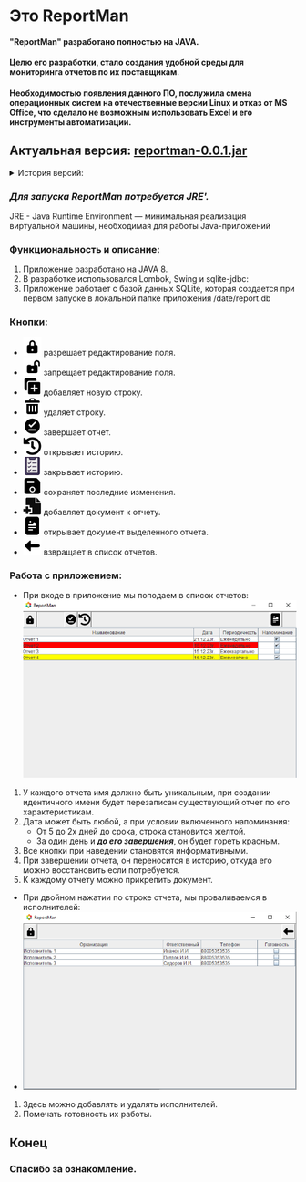# Это ReportMan 
#### "ReportMan"  разработано полностью на JAVA.
#### Целю его разработки, стало создания удобной среды для мониторинга отчетов по их поставщикам.
#### Необходимостью появления данного ПО, послужила смена операционных систем на отечественные версии Linux  и отказ от MS Office, что сделало не возможным использовать Excel и его инструменты автоматизации.

## Актуальная версия: [reportman-0.0.1.jar](reportman-0.0.1.jar)
<details><summary> История версий:</summary>

- 14.12.2023г. [reportman-0.0.1.jar](reportman-0.0.1.jar). 

</details>


### *Для запуска ReportMan потребуется JRE'.*
JRE - Java Runtime Environment — минимальная реализация виртуальной машины, необходимая для работы Java-приложений

### Функциональность и описание: 
1. Приложение разработано на JAVA 8.
2. В разработке использовался Lombok, Swing и sqlite-jdbc:
2. Приложение работает с базой данных SQLite, которая создается при первом запуске в локальной папке приложения /date/report.db
### Кнопки:
  - ![кнопка](src/main/resources/com.fiatalis/image/buttonEditableLock.png) разрешает редактирование поля.
  - ![кнопка](src/main/resources/com.fiatalis/image/buttonEditableUnlock.png) запрещает редактирование поля.
  - ![кнопка](src/main/resources/com.fiatalis/image/buttonCreate.png) добавляет новую строку.
  - ![кнопка](src/main/resources/com.fiatalis/image/buttonDelete.png) удаляет строку.
  - ![кнопка](src/main/resources/com.fiatalis/image/buttonComplete.png) завершает отчет.
  - ![кнопка](src/main/resources/com.fiatalis/image/buttonHistory.png) открывает историю.
  - ![кнопка](src/main/resources/com.fiatalis/image/buttonHistoryClose.png) закрывает историю.
  - ![кнопка](src/main/resources/com.fiatalis/image/buttonSave.png) сохраняет последние изменения.
  - ![кнопка](src/main/resources/com.fiatalis/image/buttonAddFile.png) добавляет документ к отчету.
  - ![кнопка](src/main/resources/com.fiatalis/image/buttonOpenFile.png) открывает документ выделенного отчета.
  - ![кнопка](src/main/resources/com.fiatalis/image/buttonBack.png) взвращает в список отчетов.

### Работа с приложением:
- При входе в приложение мы поподаем в список отчетов:
  ![Отчеты](report_list.png)
1. У каждого отчета имя должно быть уникальным, при создании идентичного имени будет перезаписан существующий отчет по его характеристикам.
2. Дата может быть любой, а при условии включенного напоминания:
   - От 5 до 2х дней до срока, строка становится желтой.
   - За один день и ***до его завершения***, он будет гореть красным.
3. Все кнопки при наведении становятся информативными.
4. При завершении отчета, он переносится в историю, откуда его можно восстановить если потребуется. 
5. К каждому отчету можно прикрепить документ.
- При двойном нажатии по строке отчета, мы проваливаемся в исполнителей:
- ![Исполнители](executor_list.png)
1. Здесь можно добавлять и удалять исполнителей.
2. Помечать готовность их работы.
## Конец
### Спасибо за ознакомление.




